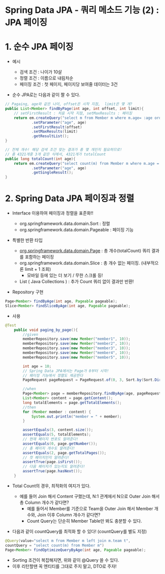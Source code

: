 # Spring Data JPA - 쿼리 메소드 기능 (2) : JPA 페이징

# 1. 순수 JPA 페이징

- 예시
    - 검색 조건 : 나이가 10살
    - 정렬 조건 : 이름으로 내림차순
    - 페이징 조건 : 첫 페이지, 페이지당 보여줄 데이터는 3건

- 순수 JPA로는 다음과 같이 짤 수 있다.

```java
// Pagaing, age와 같은 나이, offset은 시작 지점,  limit은 몇 개?
public List<Member> findByPage(int age, int offset, int limit){
    // setFirstResult : 처음 시작 지점, setMaxResults : 페이징
    return em.createQuery("select m from Member m where m.age= :age order by m.username desc")
            .setParameter("age", age)
            .setFirstResult(offset)
            .setMaxResults(limit)
            .getResultList();
}

// 전체 개수! 해당 검색 조건 맞는 결과가 총 몇 개인지 필요하므로!
// 총 4321개중 3개 같은 식에서, 4321개가 totalCount
public long totalCount(int age){
    return em.createQuery("select count(m) from Member m where m.age = :age",Long.class)
            .setParameter("age", age)
            .getSingleResult();
}
```

# 2. Spring Data JPA 페이징과 정렬

- Interface 이용하여 페이징과 정렬을 표준화!!
    - org.springframework.data.domain.Sort : 정렬
    - org.springframework.data.domain.Pageable : 페이징 기능

- 특별한 반환 타입
    - [org.springframework.data.domain.Page](http://org.springframework.data.domain.Page) : 총 개수(totalCount) 쿼리 결과를 포함하는 페이징
    - org.springframework.data.domain.Slice : 총 개수 없는 페이징. (내부적으론 limit + 1 조회)
        - 모바일 등에 있는 더 보기 / 무한 스크롤 등!
    - List ( Java Collections ) : 추가 Count 쿼리 없이 결과만 반환!

- Repository 구현

```java
Page<Member> findByAge(int age, Pageable pageable);
Slice<Member> findSliceByAge(int age, Pageable pageable);
```

- 사용

```java
@Test
    public void paging_by_page(){
        //given
        memberRepository.save(new Member("member1", 10));
        memberRepository.save(new Member("member2", 10));
        memberRepository.save(new Member("member3", 10));
        memberRepository.save(new Member("member4", 10));
        memberRepository.save(new Member("member5", 10));

        int age = 10;
        // Spring Data JPA에서는 Page가 0부터 시작!
        // 페이징 기능에서 정렬도 제공한다
        PageRequest pageRequest = PageRequest.of(0, 3, Sort.by(Sort.Direction.DESC, "username"));

        //when
        Page<Member> page = memberRepository.findByAge(age, pageRequest);
        List<Member> content = page.getContent();
        long totalElements = page.getTotalElements();
        //then
        for (Member member : content) {
            System.out.println("member = " + member);
        }

        assertEquals(3, content.size());
        assertEquals(5, totalElements);
        // 현재 페이지 번호도 알려준다!
        assertEquals(0, page.getNumber());
        // 총 페이지 개수도 알려준다!
        assertEquals(2, page.getTotalPages());
        // 첫 페이지인지 알려준다!
        assertTrue(page.isFirst());
        // 다음 페이지가 있는지도 알려준다!
        assertTrue(page.hasNext());
    }
```

- Total Count의 경우, 최적화의 여지가 있다.
    - 예를 들어 Join 해서 Content 구했는데, N:1 관계에서 N으로 Outer Join 해서 총 Column 개수가 같다면?
        - 예를 들어서 Member를 기준으로 Team을 Outer Join 해서 Member 개수와, Join 이후 Column 개수가 같다면?
        - Count Query는 단순히 Member Table만 봐도 충분할 수 있다.

- 다음과 같이 countQuery를 최적화 할 수 있다! (countQuery를 별도 지정)

```java
@Query(value="select m from Member m left join m.team t",
countQuery = "select count(m) from Member m")
Page<Member> findOptimizeQueryByAge(int age, Pageable pageable);
```

- Sorting 조건이 복잡해지면, 위와 같이 @Query 쓸 수 있다.
- 이후 리턴할땐 꼭 엔티티를 그대로 주지 말고, DTO로 주자!